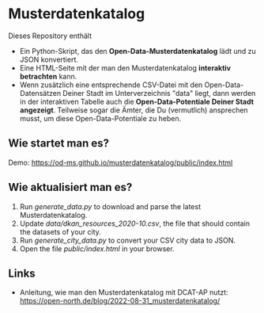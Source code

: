# Musterdatenkatalog

Dieses Repository enthält

 * Ein Python-Skript, das den **Open-Data-Musterdatenkatalog** lädt und zu JSON konvertiert.
 * Eine HTML-Seite mit der man den Musterdatenkatalog **interaktiv betrachten** kann. 
 * Wenn zusätzlich eine entsprechende CSV-Datei mit den Open-Data-Datensätzen Deiner Stadt im Unterverzeichnis "data" liegt, dann werden in der interaktiven Tabelle auch die **Open-Data-Potentiale Deiner Stadt angezeigt**. Teilweise sogar die Ämter, die Du (vermutlich) ansprechen musst, um diese Open-Data-Potentiale zu heben.


## Wie startet man es?

Demo: https://od-ms.github.io/musterdatenkatalog/public/index.html


## Wie aktualisiert man es?

1. Run *generate_data.py* to download and parse the latest Musterdatenkatalog.
2. Update *data/dkan_resources_2020-10.csv*, the file that should contain the datasets of your city. 
3. Run *generate_city_data.py* to convert your CSV city data to JSON.
4. Open the file *public/index.html* in your browser.

## Links

* Anleitung, wie man den Musterdatenkatalog mit DCAT-AP nutzt: https://open-north.de/blog/2022-08-31_musterdatenkatalog/
